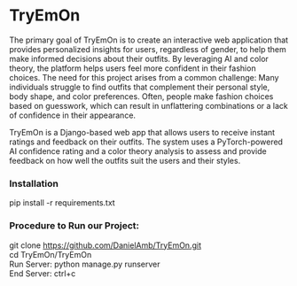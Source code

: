 # TryEmOn
The primary goal of TryEmOn is to create an interactive web application that provides personalized insights for users, regardless of gender, to help them make informed decisions about their outfits. By leveraging AI and color theory, the platform helps users feel more confident in their fashion choices. The need for this project arises from a common challenge: Many individuals struggle to find outfits that complement their personal style, body shape, and color preferences. Often, people make fashion choices based on guesswork, which can result in unflattering combinations or a lack of confidence in their appearance.

TryEmOn is a Django-based web app that allows users to receive instant ratings and feedback on their outfits. The system uses a PyTorch-powered AI confidence rating and a color theory analysis to assess and provide feedback on how well the outfits suit the users and their styles.

### Installation
pip install -r requirements.txt

### Procedure to Run our Project:
git clone https://github.com/DanielAmb/TryEmOn.git <br/>
cd TryEmOn/TryEmOn <br/>
Run Server: python manage.py runserver <br/>
End Server: ctrl+c <br/>


